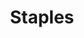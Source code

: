 ---
title: Staples
crosslinks:
- livven
- OfficeDepot
- AskReddit
- TalesFromRetail
- funny
- CrappyDesign
- Shoplifting
- gadgets
- Anarchism
- ActLikeYouBelong
- xkcd
- Serendipity
---
